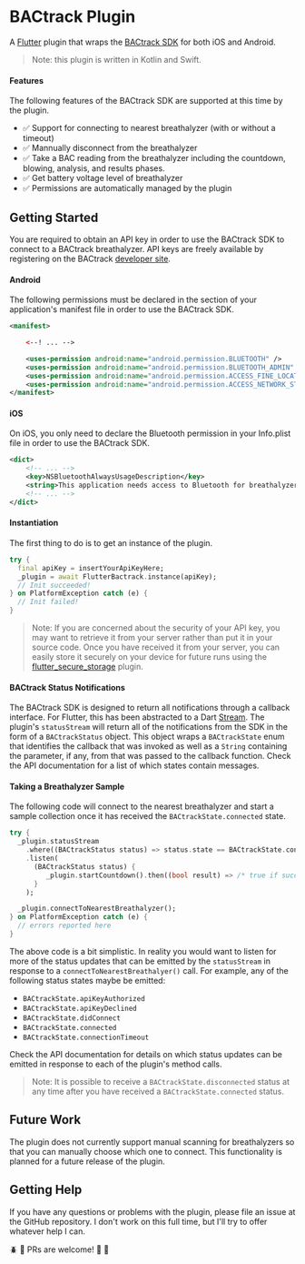 # BACtrack Plugin

A [Flutter][1] plugin that wraps the [BACtrack SDK][2] for both iOS and Android.  

> Note: this plugin is written in Kotlin and Swift.

#### Features
The following features of the BACtrack SDK are supported at this time by the plugin.

  * :white_check_mark: Support for connecting to nearest breathalyzer (with or without a timeout)
  * :white_check_mark: Mannually disconnect from the breathalyzer
  * :white_check_mark: Take a BAC reading from the breathalyzer including the countdown, blowing, analysis, and results phases.
  * :white_check_mark: Get battery voltage level of breathalyzer
  * :white_check_mark: Permissions are automatically managed by the plugin
  
## Getting Started
You are required to obtain an API key in order to use the BACtrack SDK to connect to a BACtrack breathalyzer.  API keys are freely available by registering on the BACtrack [developer site][3].

#### Android
The following permissions must be declared in the <manifest> section of your application's manifest file in order to use the BACtrack SDK.
```xml
<manifest>

    <--! ... -->

    <uses-permission android:name="android.permission.BLUETOOTH" />
    <uses-permission android:name="android.permission.BLUETOOTH_ADMIN" />
    <uses-permission android:name="android.permission.ACCESS_FINE_LOCATION" />
    <uses-permission android:name="android.permission.ACCESS_NETWORK_STATE" />
</manifest>
```

#### iOS
On iOS, you only need to declare the Bluetooth permission in your Info.plist file in order to use the BACtrack SDK.

```xml
<dict>
    <!-- ... -->
    <key>NSBluetoothAlwaysUsageDescription</key>
    <string>This application needs access to Bluetooth for breathalyzer readings</string>
    <!-- ... -->
</dict>
```

#### Instantiation
The first thing to do is to get an instance of the plugin.

```dart
try {
  final apiKey = insertYourApiKeyHere;
  _plugin = await FlutterBactrack.instance(apiKey);
  // Init succeeded!
} on PlatformException catch (e) {
  // Init failed!
}
```
> Note: If you are concerned about the security of your API key, you may want to retrieve it from your 
> server rather than put it in your source code. Once you have received it from your server, you can
> easily store it securely on your device for future runs using the [flutter_secure_storage][5] plugin.

#### BACtrack Status Notifications
The BACtrack SDK is designed to return all notifications through a callback interface.  For Flutter, this
has been abstracted to a Dart [Stream][4].  The plugin's `statusStream` will return all of the notifications 
from the SDK in the form of a `BACtrackStatus` object. This object wraps a `BACtrackState` enum that 
identifies the callback that was invoked as well as a `String` containing the parameter, if any, from that
was passed to the callback function.  Check the API documentation for a list of which states contain messages.

#### Taking a Breathalyzer Sample
The following code will connect to the nearest breathalyzer and start a sample collection once it has
received the `BACtrackState.connected` state.

```dart
try {
  _plugin.statusStream
    .where((BACtrackStatus status) => status.state == BACtrackState.connected)
    .listen(
      (BACtrackStatus status) {
         _plugin.startCountdown().then((bool result) => /* true if success in starting countdowwn */);
      }
    );

  _plugin.connectToNearestBreathalyzer();
} on PlatformException catch (e) {
  // errors reported here
}
```

The above code is a bit simplistic. In reality you would want to listen for more of the status updates
that can be emitted by the `statusStream` in response to a `connectToNearestBreathalyer()` call.  For
example, any of the following status states maybe be emitted:
  * `BACtrackState.apiKeyAuthorized`
  * `BACtrackState.apiKeyDeclined`
  * `BACtrackState.didConnect`
  * `BACtrackState.connected`
  * `BACtrackState.connectionTimeout`

Check the API documentation for details on which status updates can be emitted in response to each of
the plugin's method calls.

> Note: It is possible to receive a `BACtrackState.disconnected` status at any time after you have
> received a `BACtrackState.connected` status.

## Future Work
The plugin does not currently support manual scanning for breathalyzers so that you can manually choose 
which one to connect.  This functionality is planned for a future release of the plugin.

## Getting Help
If you have any questions or problems with the plugin, please file an issue at the GitHub repository.
I don't work on this full time, but I'll try to offer whatever help I can.  

:beetle: :ant: PRs are welcome! :honeybee: :bug:

[1]: https://flutter.dev/
[2]: https://developer.bactrack.com/documentation
[3]: https://developer.bactrack.com
[4]: https://api.dart.dev/stable/2.7.2/dart-async/Stream-class.html
[5]: https://pub.dev/packages/flutter_secure_storage
